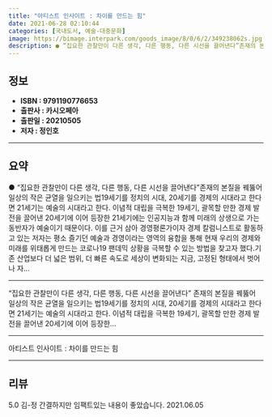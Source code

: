 ```yaml
---
title: "아티스트 인사이트 : 차이를 만드는 힘"
date: 2021-06-28 02:10:44
categories: [국내도서, 예술-대중문화]
image: https://bimage.interpark.com/goods_image/8/0/6/2/349238062s.jpg
description: ● “집요한 관찰만이 다른 생각, 다른 행동, 다른 시선을 끌어낸다”존재의 본질을 꿰뚫어 일상의 작은 균열을 일으키는 법19세기를 정치의 시대, 20세기를 경제의 시대라고 한다면 21세기는 예술의 시대라고 한다. 이념적 대립을 극복한 19세기, 괄목할 만한 경제 발전을 끌어낸 20세기
---
```


## **정보**

- **ISBN : 9791190776653**
- **출판사 : 카시오페아**
- **출판일 : 20210505**
- **저자 : 정인호**

------



## **요약**

●  “집요한 관찰만이 다른 생각, 다른 행동, 다른 시선을 끌어낸다”존재의 본질을 꿰뚫어 일상의 작은 균열을 일으키는 법19세기를 정치의 시대, 20세기를 경제의 시대라고 한다면 21세기는 예술의 시대라고 한다. 이념적 대립을 극복한 19세기, 괄목할 만한 경제 발전을 끌어낸 20세기에 이어 등장한 21세기에는 인공지능과 함께 미래의 상생으로 가는 동반자가 예술이기 때문이다. 이를 근거 삼아 경영평론가이자 경제 칼럼니스트로 활동하고 있는 저자는 평소 즐기던 예술과 경영이라는 영역의 융합을 통해 현재 우리의 경제와 미래를 위태롭게 만드는 코로나19 팬데믹 상황을 극복할 수 있는 방법을 찾고자 했다.기존 산업보다 더 넓은 범위, 더 빠른 속도로 세상이 변화되는 지금, 고정된 형태에서 벗어나 자...

------

“집요한 관찰만이 다른 생각, 다른 행동, 다른 시선을 끌어낸다”
존재의 본질을 꿰뚫어 일상의 작은 균열을 일으키는 법19세기를 정치의 시대, 20세기를 경제의 시대라고 한다면 21세기는 예술의 시대라고 한다. 이념적 대립을 극복한 19세기, 괄목할 만한 경제 발전을 끌어낸 20세기에 이어 등장한... 

------


아티스트 인사이트 : 차이를 만드는 힘 

------


## **리뷰** 

5.0 김-정 간결하지만 임팩트있는 내용이 좋았습니다.
 2021.06.05 <br/>